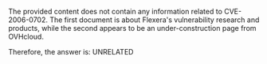 The provided content does not contain any information related to CVE-2006-0702. The first document is about Flexera's vulnerability research and products, while the second appears to be an under-construction page from OVHcloud.

Therefore, the answer is: UNRELATED
